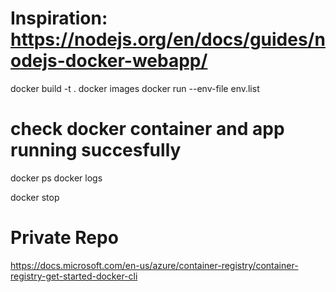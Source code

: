 
# Inspiration: https://nodejs.org/en/docs/guides/nodejs-docker-webapp/

docker build -t <imagename> .
docker images
docker run --env-file env.list <imagename>

# check docker container and app running succesfully
docker ps
docker logs <container id>

docker stop <NAMES>

# Private Repo
https://docs.microsoft.com/en-us/azure/container-registry/container-registry-get-started-docker-cli
